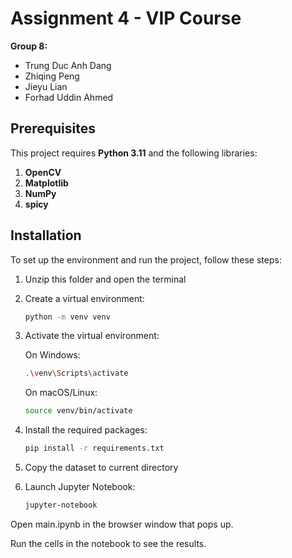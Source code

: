 # Assignment 4 - VIP Course  
**Group 8:**  
- Trung Duc Anh Dang  
- Zhiqing Peng  
- Jieyu Lian  
- Forhad Uddin Ahmed  

## Prerequisites  
This project requires **Python 3.11** and the following libraries:  
1. **OpenCV**  
2. **Matplotlib**  
3. **NumPy**  
4. **spicy**

## Installation  
To set up the environment and run the project, follow these steps:  

1. Unzip this folder and open the terminal

2. Create a virtual environment:

    ```bash
    python -m venv venv  
    ```
3. Activate the virtual environment:

    On Windows:

    ```bash
    .\venv\Scripts\activate
    ```
    On macOS/Linux:
    ```bash
    source venv/bin/activate
    ```
4. Install the required packages:
    ```bash
    pip install -r requirements.txt
    ```
5. Copy the dataset to current directory
6. Launch Jupyter Notebook:

    ```bash
    jupyter-notebook
    ```
Open main.ipynb in the browser window that pops up.

Run the cells in the notebook to see the results.

